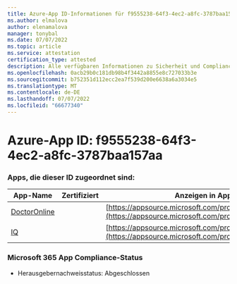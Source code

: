 ```yaml
---
title: Azure-App ID-Informationen für f9555238-64f3-4ec2-a8fc-3787baa157aa
ms.author: elmalova
author: elenamalova
manager: tonybal
ms.date: 07/07/2022
ms.topic: article
ms.service: attestation
certification_type: attested
description: Alle verfügbaren Informationen zu Sicherheit und Compliance für f9555238-64f3-4ec2-a8fc-3787baa157aa.
ms.openlocfilehash: 0acb29b0c181db98b4f3442a8855e8c727033b3e
ms.sourcegitcommit: b752351d112ecc2ea7f539d200e6638a6a3034e5
ms.translationtype: MT
ms.contentlocale: de-DE
ms.lasthandoff: 07/07/2022
ms.locfileid: "66677340"
---
```

# <a name="azure-app-id-f9555238-64f3-4ec2-a8fc-3787baa157aa"></a>Azure-App ID: f9555238-64f3-4ec2-a8fc-3787baa157aa


### <a name="apps-associated-with-this-id"></a>Apps, die dieser ID zugeordnet sind:
| **App-Name** | **Zertifiziert** | **Anzeigen in AppSource** |
|--------------|---------------|-----------------------|
| [DoctorOnline](../forward/WA200004082.md) |  | [https://appsource.microsoft.com/product/office/WA200004082](https://appsource.microsoft.com/product/office/WA200004082) |
| [IQ](../forward/WA200004126.md) |  | [https://appsource.microsoft.com/product/office/WA200004126](https://appsource.microsoft.com/product/office/WA200004126) |

### <a name="microsoft-365-app-compliance-status"></a>Microsoft 365 App Compliance-Status
- Herausgebernachweisstatus: Abgeschlossen
